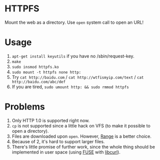 # HTTPFS

Mount the web as a directory. Use `open` system call to open an URL!

# Usage

1. `apt-get install keyutils` if you have no /sbin/request-key.
2. `make`
3. `sudo insmod httpfs.ko`
4. `sudo mount -t httpfs none http:`
5. Try `cat http://baidu.com` / `cat http://wtfismyip.com/text` / `cat http://baidu.com/abc/def`
6. If you are tired, `sudo umount http: && sudo rmmod httpfs`

# Problems

1. Only HTTP 1.0 is supported right now.
2. `cp` is not supported since a little hack on VFS (to make it possible to open a directory).
3. Files are downloaded upon `open`. However, [Range](http://en.wikipedia.org/wiki/Byte_serving) is a better choice.
4. Because of 2, it's hard to support larger files.
5. There's little promise of further work, since the whole thing should be implemented in user space (using [FUSE](http://en.wikipedia.org/wiki/Filesystem_in_Userspace) with [libcurl](http://curl.haxx.se/libcurl/)).
